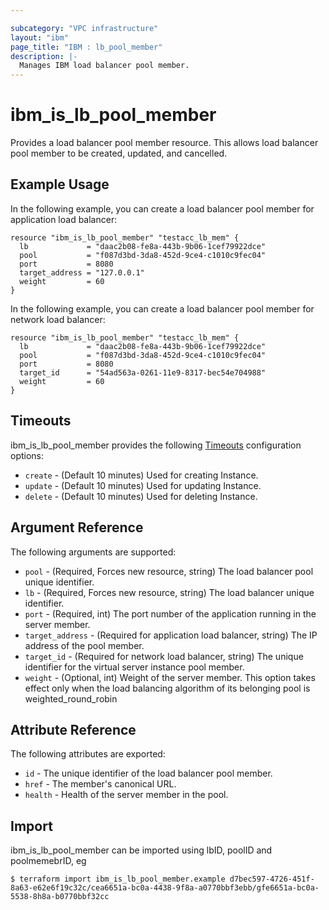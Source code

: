 ```yaml
---

subcategory: "VPC infrastructure"
layout: "ibm"
page_title: "IBM : lb_pool_member"
description: |-
  Manages IBM load balancer pool member.
---
```


# ibm\_is_lb_pool_member

Provides a load balancer pool member resource. This allows load balancer pool member to be created, updated, and cancelled.


## Example Usage

In the following example, you can create a load balancer pool member for application load balancer:

```hcl
resource "ibm_is_lb_pool_member" "testacc_lb_mem" {
  lb             = "daac2b08-fe8a-443b-9b06-1cef79922dce"
  pool           = "f087d3bd-3da8-452d-9ce4-c1010c9fec04"
  port           = 8080
  target_address = "127.0.0.1"
  weight         = 60
}

```

In the following example, you can create a load balancer pool member for network load balancer:

```hcl
resource "ibm_is_lb_pool_member" "testacc_lb_mem" {
  lb             = "daac2b08-fe8a-443b-9b06-1cef79922dce"
  pool           = "f087d3bd-3da8-452d-9ce4-c1010c9fec04"
  port           = 8080
  target_id      = "54ad563a-0261-11e9-8317-bec54e704988"
  weight         = 60
}

```

## Timeouts

ibm_is_lb_pool_member provides the following [Timeouts](https://www.terraform.io/docs/configuration/resources.html#timeouts) configuration options:

* `create` - (Default 10 minutes) Used for creating Instance.
* `update` - (Default 10 minutes) Used for updating Instance.
* `delete` - (Default 10 minutes) Used for deleting Instance.

## Argument Reference

The following arguments are supported:

* `pool` - (Required, Forces new resource, string) The load balancer pool unique identifier.
* `lb` - (Required, Forces new resource, string)  The load balancer unique identifier.
* `port` - (Required, int) The port number of the application running in the server member.
* `target_address` - (Required for application load balancer, string) The IP address of the pool member.
* `target_id` - (Required for network load balancer, string) The unique identifier for the virtual server instance pool member.
* `weight` - (Optional, int) Weight of the server member. This option takes effect only when the load balancing algorithm of its belonging pool is weighted_round_robin

## Attribute Reference

The following attributes are exported:

* `id` - The unique identifier of the load balancer pool member.
* `href` - The member's canonical URL.
* `health` - Health of the server member in the pool.

## Import

ibm_is_lb_pool_member can be imported using lbID, poolID and poolmemebrID, eg

```
$ terraform import ibm_is_lb_pool_member.example d7bec597-4726-451f-8a63-e62e6f19c32c/cea6651a-bc0a-4438-9f8a-a0770bbf3ebb/gfe6651a-bc0a-5538-8h8a-b0770bbf32cc
```

